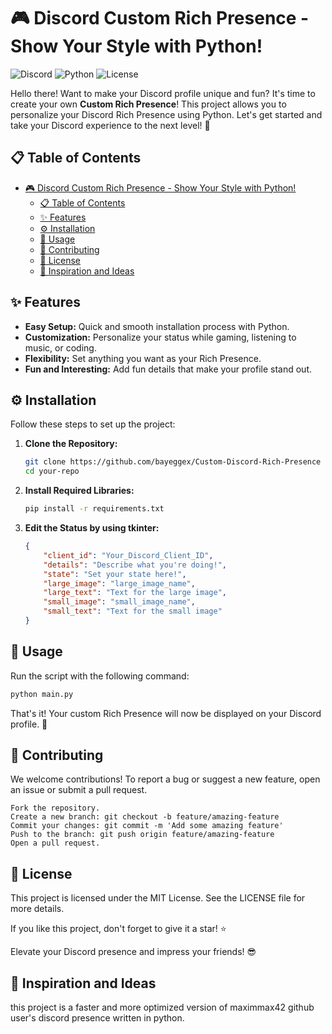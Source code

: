 # 🎮 Discord Custom Rich Presence - Show Your Style with Python!

![Discord](https://img.shields.io/badge/Discord-Rich%20Presence-blue?style=flat-square)
![Python](https://img.shields.io/badge/Python-3.6%2B-blue?style=flat-square)
![License](https://img.shields.io/github/license/yourusername/your-repo?style=flat-square)

Hello there! Want to make your Discord profile unique and fun? It's time to create your own **Custom Rich Presence**! This project allows you to personalize your Discord Rich Presence using Python. Let's get started and take your Discord experience to the next level! 🚀

## 📋 Table of Contents
- [🎮 Discord Custom Rich Presence - Show Your Style with Python!](#-discord-custom-rich-presence---show-your-style-with-python)
  - [📋 Table of Contents](#-table-of-contents)
  - [✨ Features](#-features)
  - [⚙️ Installation](#️-installation)
  - [🚀 Usage](#-usage)
  - [🤝 Contributing](#-contributing)
  - [📄 License](#-license)
  - [🐸 Inspiration and Ideas](#-inspiration-and-ideas)

## ✨ Features

- **Easy Setup:** Quick and smooth installation process with Python.
- **Customization:** Personalize your status while gaming, listening to music, or coding.
- **Flexibility:** Set anything you want as your Rich Presence.
- **Fun and Interesting:** Add fun details that make your profile stand out.

## ⚙️ Installation

Follow these steps to set up the project:

1. **Clone the Repository:**
    ```bash
    git clone https://github.com/bayeggex/Custom-Discord-Rich-Presence
    cd your-repo
    ```

2. **Install Required Libraries:**
    ```bash
    pip install -r requirements.txt
    ```

3. **Edit the Status by using tkinter:**
    ```json
    {
        "client_id": "Your_Discord_Client_ID",
        "details": "Describe what you're doing!",
        "state": "Set your state here!",
        "large_image": "large_image_name",
        "large_text": "Text for the large image",
        "small_image": "small_image_name",
        "small_text": "Text for the small image"
    }
    ```

## 🚀 Usage

Run the script with the following command:

```bash
python main.py
```

That's it! Your custom Rich Presence will now be displayed on your Discord profile. 🎉
## 🤝 Contributing

We welcome contributions! To report a bug or suggest a new feature, open an issue or submit a pull request.

    Fork the repository.
    Create a new branch: git checkout -b feature/amazing-feature
    Commit your changes: git commit -m 'Add some amazing feature'
    Push to the branch: git push origin feature/amazing-feature
    Open a pull request.

## 📄 License

This project is licensed under the MIT License. See the LICENSE file for more details.

If you like this project, don't forget to give it a star! ⭐

Elevate your Discord presence and impress your friends! 😎

## 🐸 Inspiration and Ideas

this project is a faster and more optimized version of maximmax42 github user's discord presence written in python.
